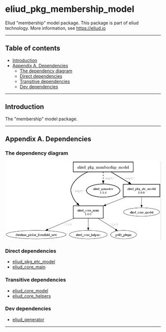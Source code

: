 # eliud_pkg_membership_model

Eliud "membership" model package. 
This package is part of eliud technology. More information, see https://eliud.io

---

## Table of contents

<!-- toc -->

- [Introduction](#introduction)
- [Appendix A. Dependencies](#appendix-a-dependencies)
  * [The dependency diagram](#the-dependency-diagram)
  * [Direct dependencies](#direct-dependencies)
  * [Transitive dependencies](#transitive-dependencies)
  * [Dev dependencies](#dev-dependencies)

<!-- tocstop -->

---

## Introduction

The "membership" model package.

---

## Appendix A. Dependencies

### The dependency diagram

![Dependency diagram](https://github.com/eliudio/eliud_pkg_membership_model/raw/main/depends.jpg)

<!-- dependencies -->

### Direct dependencies
- [eliud_pkg_etc_model](https://pub.dev/packages/eliud_pkg_etc_model)
- [eliud_core_main](https://pub.dev/packages/eliud_core_main)

### Transitive dependencies
- [eliud_core_model](https://pub.dev/packages/eliud_core_model)
- [eliud_core_helpers](https://pub.dev/packages/eliud_core_helpers)

### Dev dependencies
- [eliud_generator](https://pub.dev/packages/eliud_generator)

<!-- dependenciesstop -->

---
